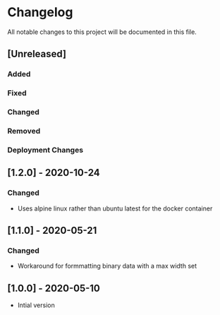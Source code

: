 ﻿# Changelog
All notable changes to this project will be documented in this file.

<!--
Please ADD ALL Changes to the UNRELASED SECTION and not a specific release
-->

## [Unreleased]
### Added
### Fixed
### Changed
### Removed
### Deployment Changes

<!-- 
Releases that have at least been deployed to staging, BUT NOT necessarily released to live.  Changes should be moved from [Unreleased] into here as they are merged into the appropriate release branch
-->
## [1.2.0] - 2020-10-24
### Changed
- Uses alpine linux rather than ubuntu latest for the docker container

## [1.1.0] - 2020-05-21
### Changed
- Workaround for formmatting binary data with a max width set

## [1.0.0] - 2020-05-10
- Intial version
